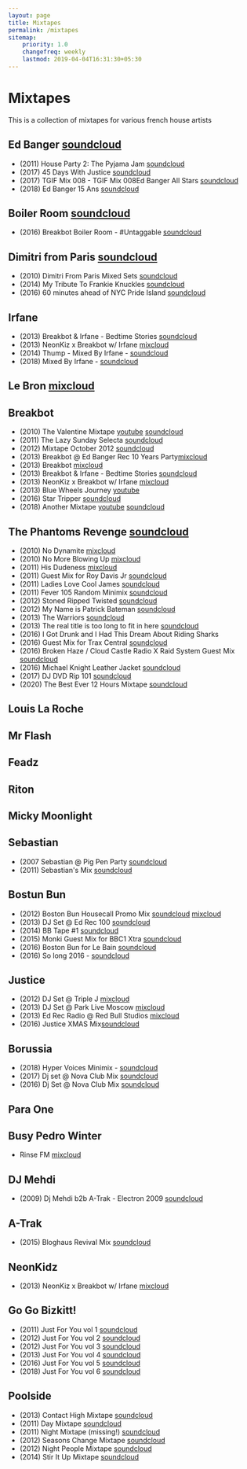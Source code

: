 ```yaml
---
layout: page
title: Mixtapes
permalink: /mixtapes
sitemap:
    priority: 1.0
    changefreq: weekly
    lastmod: 2019-04-04T16:31:30+05:30
---
```

# Mixtapes
This is a collection of mixtapes for various french house artists

## Ed Banger [soundcloud](https://soundcloud.com/edbangerrecords)
* (2011) House Party 2: The Pyjama Jam [soundcloud](https://soundcloud.com/edbangerrecords/house-party-2-the-pyjama-jam)
* (2017) 45 Days With Justice [soundcloud](https://soundcloud.com/romuald-3/45-days-with-justice)
* (2017) TGIF Mix 008 - TGIF Mix 008Ed Banger All Stars [soundcloud](https://soundcloud.com/konbiniradio/tgif-mix-007-ed-banger-all-stars-busy-p-cassius-para-one-boston-bun-borussia)
* (2018) Ed Banger 15 Ans [soundcloud](https://soundcloud.com/commandantcool/ed-banger-15-ans-le-grand-rex)

## Boiler Room [soundcloud](https://soundcloud.com/platform)
* (2016) Breakbot Boiler Room - #Untaggable [soundcloud](https://soundcloud.com/platform/breakbot)

## Dimitri from Paris [soundcloud](https://soundcloud.com/dfp)
* (2010) Dimitri From Paris Mixed Sets [soundcloud](https://soundcloud.com/dfp/sets/dfp-mixed-sets)
* (2014) My Tribute To Frankie Knuckles [soundcloud](https://soundcloud.com/dfp/dimitri-from-paris)
* (2016) 60 minutes ahead of NYC Pride Island [soundcloud](https://soundcloud.com/dfp/60-minute-for-nyc-pride-island-june-24-2017)

## Irfane
* (2013) Breakbot & Irfane - Bedtime Stories [soundcloud](https://soundcloud.com/breakbot/breakbot-irfane-bedtime)
* (2013) NeonKiz x Breakbot w/ Irfane [mixcloud](https://www.mixcloud.com/ben-lee2/neonkidz-x-breakbot-with-irfane-opening-dj-set/)
* (2014) Thump - Mixed By Irfane - [soundcloud](https://soundcloud.com/thump/mixed-by-irfane)
* (2018) Mixed By Irfane - [soundcloud](https://soundcloud.com/irfane/mixed-by-irfane)

## Le Bron [mixcloud](https://www.mixcloud.com/LeBRON/)

## Breakbot
* (2010) The Valentine Mixtape [youtube](https://www.youtube.com/watch?v=0K0N81ycAT8) [soundcloud](https://soundcloud.com/jimmyjamesyo/breakbot-valentine-mixtape)
* (2011) The Lazy Sunday Selecta [soundcloud](https://soundcloud.com/edbangerrecords/breakbot-lazy-sunday-selecta?in=breakbot/sets/mixtapes)
* (2012) Mixtape October 2012 [soundcloud](https://soundcloud.com/edbangerrecords/breakbot-mixtape-october-2012?in=breakbot/sets/mixtapes)
* (2013) Breakbot @ Ed Banger Rec 10 Years Party[mixcloud](https://www.mixcloud.com/tracklistings/breakbot-live-ed-banger-rec-10-years-party-paris-20130301-france/)
* (2013) Breakbot [mixcloud](https://www.mixcloud.com/FrenchBeats/breakbot-in-the-mixmag-dj-lab/)
* (2013) Breakbot & Irfane - Bedtime Stories [soundcloud](https://soundcloud.com/breakbot/breakbot-irfane-bedtime)
* (2013) NeonKiz x Breakbot w/ Irfane [mixcloud](https://www.mixcloud.com/ben-lee2/neonkidz-x-breakbot-with-irfane-opening-dj-set/)
* (2013) Blue Wheels Journey [youtube](https://www.youtube.com/watch?v=vyGv-dV_bV8)
* (2016) Star Tripper [soundcloud](https://soundcloud.com/breakbot/star-tripper)
* (2018) Another Mixtape [youtube](https://www.youtube.com/watch?v=T14KmtxtB0w) [soundcloud](https://soundcloud.com/breakbot/another-mixtape)

## The Phantoms Revenge [soundcloud](https://soundcloud.com/thephantomsrevenge)
* (2010) No Dynamite [mixcloud](https://www.mixcloud.com/untra/the-phantoms-revenge-no-dynamite/)
* (2010) No More Blowing Up [mixcloud](https://www.mixcloud.com/untra/the-phantoms-revenge-no-more-blowing-up/)
* (2011) His Dudeness [mixcloud](https://www.mixcloud.com/untra/the-phantoms-revenge-his-dudeness/)
* (2011) Guest Mix for Roy Davis Jr [soundcloud](https://soundcloud.com/thephantomsrevenge/guest-mix-for-roy-davis-jr)
* (2011) Ladies Love Cool James [soundcloud](https://soundcloud.com/thephantomsrevenge/ladieslovecooljame)
* (2011) Fever 105 Random Minimix [soundcloud](https://soundcloud.com/thephantomsrevenge/fever-105-random-minimix)
* (2012) Stoned Ripped Twisted [soundcloud](https://soundcloud.com/thephantomsrevenge/stoned-ripped-twisted)
* (2012) My Name is Patrick Bateman [soundcloud](https://soundcloud.com/thephantomsrevenge/mynameispatrickbateman)
* (2013) The Warriors [soundcloud](https://soundcloud.com/thephantomsrevenge/thewarriors)
* (2013) The real title is too long to fit in here [soundcloud](https://soundcloud.com/thephantomsrevenge/faketitties)
* (2016) I Got Drunk and I Had This Dream About Riding Sharks
* (2016) Guest Mix for Trax Central [soundcloud](https://soundcloud.com/thephantomsrevenge/guestmixtraxcentral)
* (2016) Broken Haze / Cloud Castle Radio X Raid System Guest Mix [soundcloud](https://soundcloud.com/thephantomsrevenge/cloudcastleradioguestmix)
* (2016) Michael Knight Leather Jacket [soundcloud](https://soundcloud.com/thephantomsrevenge/michaelknight)
* (2017) DJ DVD Rip 101 [soundcloud](https://soundcloud.com/thephantomsrevenge/djdvdrip101)
* (2020) The Best Ever 12 Hours Mixtape [soundcloud](https://soundcloud.com/thephantomsrevenge/sets/thebestever)

## Louis La Roche

## Mr Flash

## Feadz

## Riton

## Micky Moonlight

## Sebastian
* (2007 Sebastian @ Pig Pen Party [soundcloud](https://www.mixcloud.com/photograffyarte/sebastian-pig-pen-party-18042007/)
* (2011) Sebastian's Mix [soundcloud](https://soundcloud.com/edbangerrecords/sebastian-mix)

## Bostun Bun
* (2012) Boston Bun Housecall Promo Mix [soundcloud](https://soundcloud.com/edbangerrecords/promo-mix) [mixcloud](https://www.mixcloud.com/ChristMachine/boston-bun-housecall-ep-ed-banger-records-promo-mix-1112/)
* (2013) DJ Set @ Ed Rec 100 [soundcloud](https://soundcloud.com/edbangerrecords/dj-set-ed-rec-10)
* (2014) BB Tape #1 [soundcloud](https://soundcloud.com/bbbostonbun/bb-tape-1)
* (2015) Monki Guest Mix for BBC1 Xtra [soundcloud](https://soundcloud.com/bbbostonbun/monki-guest-mix-for-bbc1-xtra-25-minutes-25-tracks)
* (2016) Boston Bun for Le Bain [soundcloud](https://soundcloud.com/lebain_thestandardny/boston-bun-for-le-bain)
* (2016) So long 2016 - [soundcloud](https://soundcloud.com/bbbostonbun/so-long-2016)

## Justice
* (2012) DJ Set @ Triple J [mixcloud](https://www.mixcloud.com/FrenchBeats/justice-dj-set-triple-j-radio-10122012/)
* (2013) DJ Set @ Park Live Moscow [mixcloud](https://www.mixcloud.com/FrenchBeats/justice-dj-set-park-live-moscow-29062013/)
* (2013) Ed Rec Radio @ Red Bull Studios [mixcloud](https://www.mixcloud.com/tracklistings/justice-ed-wreck-radio-1-red-bull-studios-paris-20130918-france/)
* (2016) Justice XMAS Mix[soundcloud](https://soundcloud.com/edbangerrecords/justicexmasmix)

## Borussia
* (2018) Hyper Voices Minimix - [soundcloud](https://soundcloud.com/edbangerrecords/borussia-hyper-voices-minimix)
* (2017) Dj set @ Nova Club Mix [soundcloud](https://soundcloud.com/borussia-1/borussia-dj-set-nova-mix-club-27-01-2017)
* (2016) Dj Set @ Nova Club Mix [soundcloud](https://soundcloud.com/edbangerrecords)

## Para One

## Busy Pedro Winter
* Rinse FM [mixcloud](https://www.mixcloud.com/FrenchBeats/busy-p-minimix-for-dj-zinc-rinse-fm-04102013/)

## DJ Mehdi
* (2009) Dj Mehdi b2b A-Trak - Electron 2009 [soundcloud](https://soundcloud.com/edbangerrecords/dj-mehdi-b2b-a-trak-electron-2009)

## A-Trak
* (2015) Bloghaus Revival Mix  [soundcloud](https://soundcloud.com/a-trak/bloghaus-revival-mix)

## NeonKidz
* (2013) NeonKiz x Breakbot w/ Irfane [mixcloud](https://www.mixcloud.com/ben-lee2/neonkidz-x-breakbot-with-irfane-opening-dj-set/)

## Go Go Bizkitt!
* (2011) Just For You vol 1 [soundcloud](https://soundcloud.com/gogobizkitt/just-for-you-mixtape)
* (2012) Just For You vol 2 [soundcloud](https://soundcloud.com/gogobizkitt/just-for-you-vol-2)
* (2012) Just For You vol 3 [soundcloud](https://soundcloud.com/gogobizkitt/just-for-you-vol-3)
* (2013) Just For You vol 4 [soundcloud](https://soundcloud.com/gogobizkitt/just-for-you-vol-4)
* (2016) Just For You vol 5 [soundcloud](https://soundcloud.com/gogobizkitt/just-for-you-vol-5)
* (2018) Just For You vol 6 [soundcloud](https://soundcloud.com/gogobizkitt/just-for-you-vol-6)

## Poolside
* (2013) Contact High Mixtape [soundcloud](https://soundcloud.com/poolside/contact-high-mixtape)
* (2011) Day Mixtape [soundcloud](https://soundcloud.com/poolside/day-mixtape)
* (2011) Night Mixtape (missing!) [soundcloud](https://soundcloud.com/poolside_music/night-mixtape)
* (2012) Seasons Change Mixtape [soundcloud](https://soundcloud.com/poolside/seasons-change)
* (2012) Night People Mixtape [soundcloud](https://soundcloud.com/poolside/poolside-night-people-dj)
* (2014) Stir It Up Mixtape [soundcloud](https://soundcloud.com/poolside/poolside-stir-it-up-mixtape)

